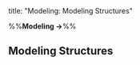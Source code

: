 <frontmatter>
title: "Modeling: Modeling Structures"
</frontmatter>

<link rel="stylesheet" href="{{baseUrl}}/css/textbook.css">

<div class="website-content" id="all">

%%**Modeling →**%%

## Modeling Structures

<div id="main">

<include src="classDiagramsBasic/embed.md" boilerplate  />
<!-- <include src="classDiagramsIntermediate/embed.md" boilerplate  /> -->
<!-- <include src="classDiagramsAdvanced/embed.md" boilerplate  /> -->
<include src="objectDiagrams/embed.md" boilerplate  />
<include src="objectOrientedDomainModels/embed.md" boilerplate  />
<include src="deploymentDiagrams/embed.md" boilerplate  />
<include src="componentDiagrams/embed.md" boilerplate  />
<include src="packageDiagrams/embed.md" boilerplate  />
<include src="compositeStructureDiagrams/embed.md" boilerplate  />

</div>

</div>
